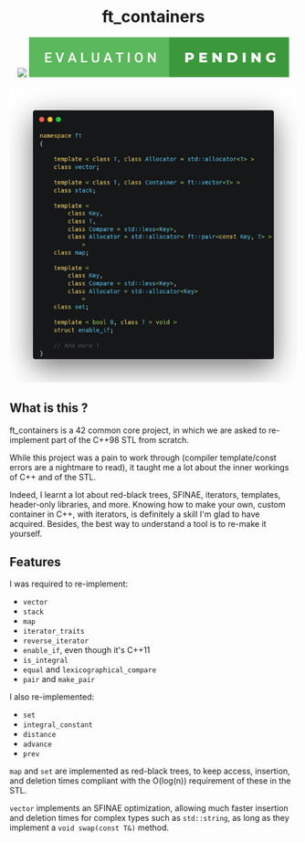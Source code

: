 <h1 align="center">
	ft_containers
</h1>

<p align="center">
	<img src="https://forthebadge.com/images/badges/made-with-c-plus-plus.svg"/>
	<img src="readme_assets/evaluation-pending.svg"/>
</p>

<p align="center">
	<img src="readme_assets/ft_containers_preview.png"/>
</p>

## What is this ?

ft_containers is a 42 common core project, in which we are asked to re-implement part of the C++98 STL from scratch.

While this project was a pain to work through (compiler template/const errors are a nightmare to read), it taught me a lot about the inner workings of C++ and of the STL.

Indeed, I learnt a lot about red-black trees, SFINAE, iterators, templates, header-only libraries, and more. Knowing how to make your own, custom container in C++, with iterators, is definitely a skill I'm glad to have acquired. Besides, the best way to understand a tool is to re-make it yourself.

## Features
I was required to re-implement:
- `vector`
- `stack`
- `map`
- `iterator_traits`
- `reverse_iterator`
- `enable_if`, even though it's C++11
- `is_integral`
- `equal` and `lexicographical_compare`
- `pair` and `make_pair`

I also re-implemented:
- `set`
- `integral_constant`
- `distance`
- `advance`
- `prev`

`map` and `set` are implemented as red-black trees, to keep access, insertion, and deletion times compliant with the O(log(n)) requirement of these in the STL.

`vector` implements an SFINAE optimization, allowing much faster insertion and deletion times for complex types such as `std::string`, as long as they implement a `void swap(const T&)` method.
